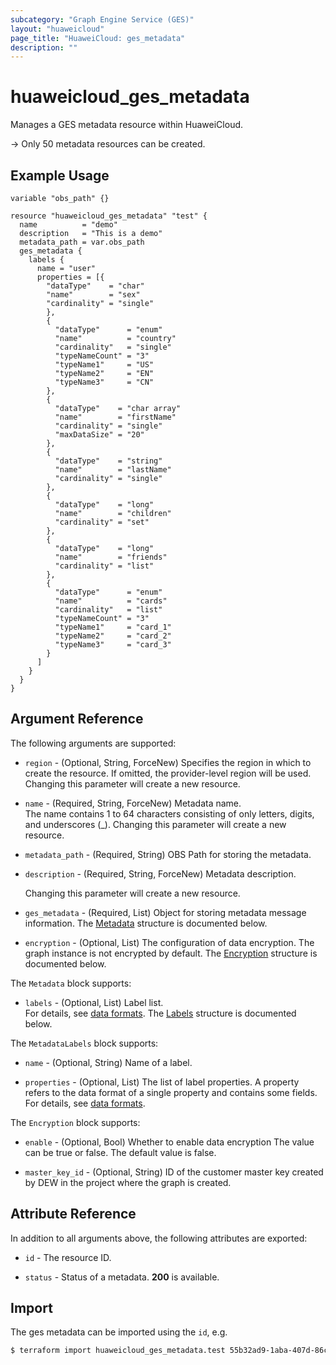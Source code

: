 ```yaml
---
subcategory: "Graph Engine Service (GES)"
layout: "huaweicloud"
page_title: "HuaweiCloud: ges_metadata"
description: ""
---
```


# huaweicloud_ges_metadata

Manages a GES metadata resource within HuaweiCloud.  

-> Only 50 metadata resources can be created.

## Example Usage

```hcl
variable "obs_path" {}

resource "huaweicloud_ges_metadata" "test" {
  name          = "demo"
  description   = "This is a demo"
  metadata_path = var.obs_path
  ges_metadata {
    labels {
      name = "user"
      properties = [{
        "dataType"    = "char"
        "name"        = "sex"
        "cardinality" = "single"
        },
        {
          "dataType"      = "enum"
          "name"          = "country"
          "cardinality"   = "single"
          "typeNameCount" = "3"
          "typeName1"     = "US"
          "typeName2"     = "EN"
          "typeName3"     = "CN"
        },
        {
          "dataType"    = "char array"
          "name"        = "firstName"
          "cardinality" = "single"
          "maxDataSize" = "20"
        },
        {
          "dataType"    = "string"
          "name"        = "lastName"
          "cardinality" = "single"
        },
        {
          "dataType"    = "long"
          "name"        = "children"
          "cardinality" = "set"
        },
        {
          "dataType"    = "long"
          "name"        = "friends"
          "cardinality" = "list"
        },
        {
          "dataType"      = "enum"
          "name"          = "cards"
          "cardinality"   = "list"
          "typeNameCount" = "3"
          "typeName1"     = "card_1"
          "typeName2"     = "card_2"
          "typeName3"     = "card_3"
        }
      ]
    }
  }
}
```

## Argument Reference

The following arguments are supported:

* `region` - (Optional, String, ForceNew) Specifies the region in which to create the resource.
  If omitted, the provider-level region will be used. Changing this parameter will create a new resource.

* `name` - (Required, String, ForceNew) Metadata name.  
  The name contains 1 to 64 characters consisting of only letters, digits, and underscores (_).
  Changing this parameter will create a new resource.

* `metadata_path` - (Required, String) OBS Path for storing the metadata.  

* `description` - (Required, String, ForceNew) Metadata description.  

  Changing this parameter will create a new resource.

* `ges_metadata` - (Required, List) Object for storing metadata message information.
  The [Metadata](#GesMetadata_Metadata) structure is documented below.

* `encryption` - (Optional, List) The configuration of data encryption.
  The graph instance is not encrypted by default.
  The [Encryption](#GesMetadata_Encryption) structure is documented below.

<a name="GesMetadata_Metadata"></a>
The `Metadata` block supports:

* `labels` - (Optional, List) Label list.  
  For details, see [data formats](https://support.huaweicloud.com/intl/en-us/usermanual-ges/ges_01_0153.html).
  The [Labels](#GesMetadata_MetadataLabels) structure is documented below.

<a name="GesMetadata_MetadataLabels"></a>
The `MetadataLabels` block supports:

* `name` - (Optional, String) Name of a label.

* `properties` - (Optional, List) The list of label properties. A property refers to the data format of a single
  property and contains some fields.
  For details, see [data formats](https://support.huaweicloud.com/intl/en-us/usermanual-ges/ges_01_0153.html).

<a name="GesMetadata_Encryption"></a>
The `Encryption` block supports:

* `enable` - (Optional, Bool) Whether to enable data encryption The value can be true or false.
  The default value is false.  

* `master_key_id` - (Optional, String) ID of the customer master key created by DEW in the project where
  the graph is created.  

## Attribute Reference

In addition to all arguments above, the following attributes are exported:

* `id` - The resource ID.

* `status` - Status of a metadata. **200** is available.

## Import

The ges metadata can be imported using the `id`, e.g.

```bash
$ terraform import huaweicloud_ges_metadata.test 55b32ad9-1aba-407d-86cf-85f4f765d37a
```
